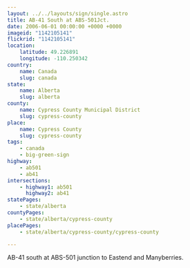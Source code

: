 ```yaml
---
layout: ../../layouts/sign/single.astro
title: AB-41 South at ABS-501Jct.
date: 2006-06-01 00:00:00 +0000 +0000
imageid: "1142105141"
flickrid: "1142105141"
location:
    latitude: 49.226891
    longitude: -110.250342
country:
    name: Canada
    slug: canada
state:
    name: Alberta
    slug: alberta
county:
    name: Cypress County Municipal District
    slug: cypress-county
place:
    name: Cypress County
    slug: cypress-county
tags:
    - canada
    - big-green-sign
highway:
    - ab501
    - ab41
intersections:
    - highway1: ab501
      highway2: ab41
statePages:
    - state/alberta
countyPages:
    - state/alberta/cypress-county
placePages:
    - state/alberta/cypress-county/cypress-county

---
```

AB-41 south at ABS-501 junction to Eastend and Manyberries.